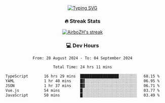 
<div align="center">
  <a href="https://git.io/typing-svg"><img src="https://readme-typing-svg.demolab.com?font=Fira+Code&size=30&pause=1000&color=33F7F5&center=true&vCenter=true&width=435&lines=Hi+there+%F0%9F%91%8B+I+am+AirboZH+;Welcome+to+my+Github" alt="Typing SVG" /></a>

<h3>🔥 Streak Stats</h3>

<!-- GitHub Readme Streak Stats - https://github.com/DenverCoder1/github-readme-streak-stats -->
<p>
  <a href="https://github.com/DenverCoder1/github-readme-streak-stats">
    <img title="🔥 Get streak stats for your profile at git.io/streak-stats" alt="AirboZH's streak" src="https://streak-stats.demolab.com/?user=AirboZH&theme=monokai-metallian&hide_border=true"/>
  </a>
</p>

<h3>💻 Dev Hours</h3>
<!--START_SECTION:waka-->

```txt
From: 28 August 2024 - To: 04 September 2024

Total Time: 24 hrs 11 mins

TypeScript       16 hrs 29 mins  █████████████████░░░░░░░░   68.15 %
YAML             1 hr 40 mins    █▓░░░░░░░░░░░░░░░░░░░░░░░   06.95 %
JSON             1 hr 37 mins    █▓░░░░░░░░░░░░░░░░░░░░░░░   06.71 %
Vue.js           54 mins         █░░░░░░░░░░░░░░░░░░░░░░░░   03.77 %
JavaScript       50 mins         █░░░░░░░░░░░░░░░░░░░░░░░░   03.49 %
```

<!--END_SECTION:waka-->
</div>  
